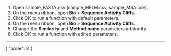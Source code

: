 1. Open sample_FASTA.csv (sample_HELM.csv, sample_MSA.csv).
2. On the menu ribbon, open **Bio** > **Sequence Activity Cliffs**.
3. Click OK to run a function with default parameters.
4. On the menu ribbon, open **Bio** > **Sequence Activity Cliffs**.
5. Change the **Similarity** and **Method name** parameters arbitrarily.
6. Click OK to run a function with edited parameters.
---
{
  "order": 8
}